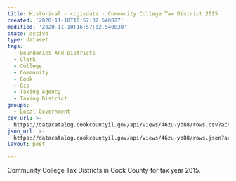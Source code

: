 ```yaml
---
title: Historical - ccgisdata - Community College Tax District 2015
created: '2020-11-10T16:57:32.540827'
modified: '2020-11-10T16:57:32.540838'
state: active
type: dataset
tags:
  - Boundaries And Districts
  - Clerk
  - College
  - Community
  - Cook
  - Gis
  - Taxing Agency
  - Taxing District
groups:
  - Local Government
csv_url: >-
  https://datacatalog.cookcountyil.gov/api/views/46zu-yb88/rows.csv?accessType=DOWNLOAD
json_url: >-
  https://datacatalog.cookcountyil.gov/api/views/46zu-yb88/rows.json?accessType=DOWNLOAD
layout: post

---
```

Community College Tax Districts in Cook County for tax year 2015.
